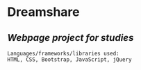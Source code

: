 # Dreamshare
## *Webpage project for studies*

`Languages/frameworks/libraries used:`  
`HTML, CSS, Bootstrap, JavaScript, jQuery` 
